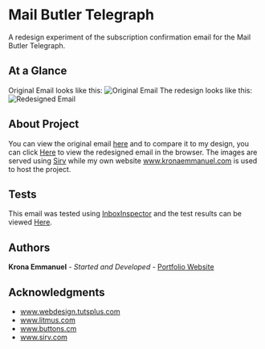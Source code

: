 # Mail Butler Telegraph
A redesign experiment of the subscription confirmation email for the Mail Butler Telegraph.

## At a Glance
Original Email looks like this:
![Original Email](https://kronaemmanuel.sirv.com/MailBulter/original_email_design.png)
The redesign looks like this:
![Redesigned Email](https://kronaemmanuel.sirv.com/MailBulter/kronas_email_design.png)

## About Project
You can view the original email [here](https://www.dropbox.com/s/hqfmtmy2ghkmo2h/MailButler_orginial_email.png?dl=0) and to compare it to my design, you can click [Here](http://kronaemmanuel.com/mailbutler/index.html) to view the redesigned email in the browser. The images are served using [Sirv](https://sirv.com) while my own website www.kronaemmanuel.com is used to host the project.

## Tests
This email was tested using [InboxInspector](http://www.inboxinspector.com) and the test results can be viewed [Here](https://www.dropbox.com/s/7tjda5mi6bgborj/mailbutler_inboxinspector%20results.zip?dl=0).

## Authors

**Krona Emmanuel** - *Started and Developed* - [Portfolio Website](http://www.kronaemmanuel.com)

## Acknowledgments

* www.webdesign.tutsplus.com
* www.litmus.com
* www.buttons.cm
* www.sirv.com